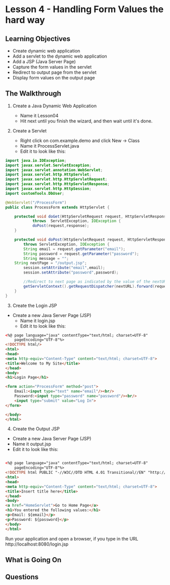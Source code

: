 <!-- enter lesson number and title below separated by hyphen-->
# Lesson 4 - Handling Form Values the hard way
## Learning Objectives
* Create dynamic web application
* Add a servlet to the dynamic web application
* Add a JSP (Java Server Page)
* Capture the form values in the servlet
* Redirect to output page from the servlet
* Display form values on the output page

## The Walkthrough

1. Create a Java Dynamic Web Application
	* Name it Lesson04
	* Hit next until you finish the wizard, and then wait until it's done.    

2. Create a Servlet
	* Right click on com.example.demo and click New -> Class
	* Name it ProcessServlet.java
	* Edit it to look like this:

```java
import java.io.IOException;
import javax.servlet.ServletException;
import javax.servlet.annotation.WebServlet;
import javax.servlet.http.HttpServlet;
import javax.servlet.http.HttpServletRequest;
import javax.servlet.http.HttpServletResponse;
import javax.servlet.http.HttpSession;
import customTools.DbUser;

@WebServlet("/ProcessForm")
public class ProcessForm extends HttpServlet {

	protected void doGet(HttpServletRequest request, HttpServletResponse response)
			throws	ServletException, IOException {
			doPost(request,response);
	}

	protected void doPost(HttpServletRequest request, HttpServletResponse response)
	    throws ServletException, IOException {
		String email = request.getParameter("email");
		String password = request.getParameter("password");
		String message = "";
    String nextPage = "/output.jsp";
		session.setAttribute("email",email);
		session.setAttribute("password",password);

		//Redirect to next page as indicated by the value of the nextURL variable
		getServletContext().getRequestDispatcher(nextURL).forward(request,response);
	}
}
```

3. Create the Login JSP
  * Create a new Java Server Page (JSP)
	* Name it login.jsp
	* Edit it to look like this:
```html
<%@ page language="java" contentType="text/html; charset=UTF-8"
    pageEncoding="UTF-8"%>
<!DOCTYPE html/>
<html>
<head>
<meta http-equiv="Content-Type" content="text/html; charset=UTF-8">
<title>Welcome to My Site</title>
</head>
<body>
<h1>Login Page</h1>

<form action="ProcessForm" method="post">
	Email:<input type="text" name="email"/><br/>
	Password:<input type="password" name="password"/><br/>
	<input type="submit" value="Log In">
</form>

</body>
</html>
```

4. Create the Output JSP
* Create a new Java Server Page (JSP)
* Name it output.jsp
* Edit it to look like this:
```html

<%@ page language="java" contentType="text/html; charset=UTF-8"
    pageEncoding="UTF-8"%>
<!DOCTYPE html PUBLIC "-//W3C//DTD HTML 4.01 Transitional//EN" "http://www.w3.org/TR/html4/loose.dtd">
<html>
<head>
<meta http-equiv="Content-Type" content="text/html; charset=UTF-8">
<title>Insert title here</title>
</head>
<body>
<a href="HomeServlet">Go to Home Page</a>
<h1>You entered the following values:</h1>
<p>Email: ${email}</p>
<p>Password: ${password}</p>
</body>
</html>
```

Run your application and open a browser, if you type in the URL http://localhost:8080/login.jsp

## What is Going On



## Questions
